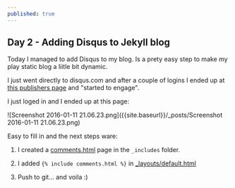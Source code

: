 ```yaml
---
published: true
---
```



## Day 2 - Adding Disqus to Jekyll blog

Today I managed to add Disqus to my blog. Is a prety easy step to make my play static blog a liitle bit dynamic.

I just went directly to disqus.com and after a couple of logins I ended up at [this publishers page](https://publishers.disqus.com/engage) and "started to engage".

I just loged in and I ended up at this page:

![Screenshot 2016-01-11 21.06.23.png]({{site.baseurl}}/_posts/Screenshot 2016-01-11 21.06.23.png)

Easy to fill in and the next steps ware:
1. I created a [comments.html](https://github.com/melaniaandrisan/melaniaandrisan.github.io/blob/master/_includes/comments.html) page in the `_includes` folder.
2. I added `{% include comments.html %}` in [_layouts/default.html](https://github.com/melaniaandrisan/melaniaandrisan.github.io/blob/master/_layouts/default.html)

3. Push to git... and voila :)
